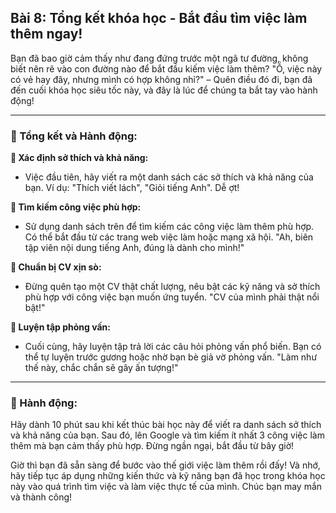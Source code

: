 ## Bài 8: Tổng kết khóa học - Bắt đầu tìm việc làm thêm ngay!

Bạn đã bao giờ cảm thấy như đang đứng trước một ngã tư đường, không biết nên rẽ vào con đường nào để bắt đầu kiếm việc làm thêm? "Ồ, việc này có vẻ hay đây, nhưng mình có hợp không nhỉ?" – Quên điều đó đi, bạn đã đến cuối khóa học siêu tốc này, và đây là lúc để chúng ta bắt tay vào hành động!

---

### 📌 Tổng kết và Hành động:

**🔹 Xác định sở thích và khả năng:**
- Việc đầu tiên, hãy viết ra một danh sách các sở thích và khả năng của bạn. Ví dụ: "Thích viết lách", "Giỏi tiếng Anh". Dễ ợt!

**🔹 Tìm kiếm công việc phù hợp:**
- Sử dụng danh sách trên để tìm kiếm các công việc làm thêm phù hợp. Có thể bắt đầu từ các trang web việc làm hoặc mạng xã hội. "Ah, biên tập viên nội dung tiếng Anh, đúng là dành cho mình!"

**🔹 Chuẩn bị CV xịn sò:**
- Đừng quên tạo một CV thật chất lượng, nêu bật các kỹ năng và sở thích phù hợp với công việc bạn muốn ứng tuyển. "CV của mình phải thật nổi bật!"

**🔹 Luyện tập phỏng vấn:**
- Cuối cùng, hãy luyện tập trả lời các câu hỏi phỏng vấn phổ biến. Bạn có thể tự luyện trước gương hoặc nhờ bạn bè giả vờ phỏng vấn. "Làm như thế này, chắc chắn sẽ gây ấn tượng!"

---

### 🚀 Hành động:

Hãy dành 10 phút sau khi kết thúc bài học này để viết ra danh sách sở thích và khả năng của bạn. Sau đó, lên Google và tìm kiếm ít nhất 3 công việc làm thêm mà bạn cảm thấy phù hợp. Đừng ngần ngại, bắt đầu từ bây giờ!

Giờ thì bạn đã sẵn sàng để bước vào thế giới việc làm thêm rồi đấy! Và nhớ, hãy tiếp tục áp dụng những kiến thức và kỹ năng bạn đã học trong khóa học này vào quá trình tìm việc và làm việc thực tế của mình. Chúc bạn may mắn và thành công!